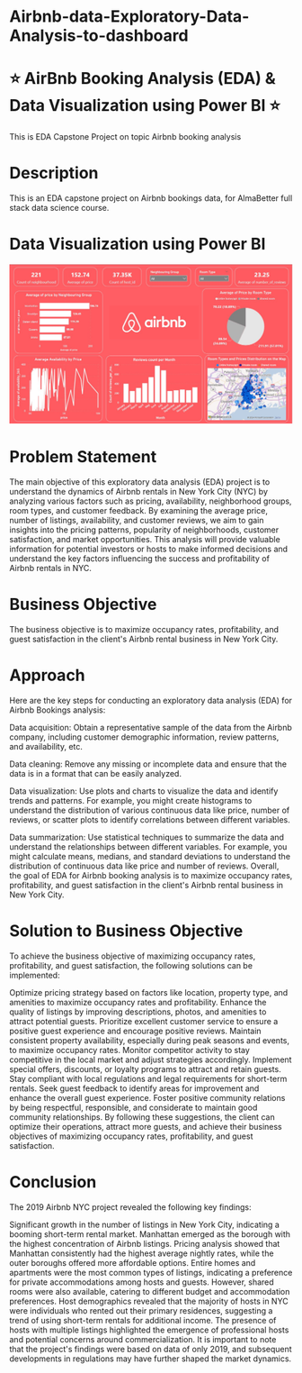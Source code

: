 # Airbnb-data-Exploratory-Data-Analysis-to-dashboard
# ⭐ AirBnb Booking Analysis (EDA) & Data Visualization using Power BI ⭐
This is EDA Capstone Project on topic Airbnb booking analysis
# Description
This is an EDA capstone project on Airbnb bookings data, for AlmaBetter full stack data science course.

# Data Visualization using Power BI 
![Image Alt](https://github.com/shshankmishra26/Airbnb-data-Exploratory-Data-Analysis-to-dashboard/blob/main/airbnb_dashboard_powerbi.jpg?raw=true)

# Problem Statement
The main objective of this exploratory data analysis (EDA) project is to understand the dynamics of Airbnb rentals in New York City (NYC) by analyzing various factors such as pricing, availability, neighborhood groups, room types, and customer feedback. By examining the average price, number of listings, availability, and customer reviews, we aim to gain insights into the pricing patterns, popularity of neighborhoods, customer satisfaction, and market opportunities. This analysis will provide valuable information for potential investors or hosts to make informed decisions and understand the key factors influencing the success and profitability of Airbnb rentals in NYC.

# Business Objective
The business objective is to maximize occupancy rates, profitability, and guest satisfaction in the client's Airbnb rental business in New York City.

# Approach
Here are the key steps for conducting an exploratory data analysis (EDA) for Airbnb Bookings analysis:

Data acquisition: Obtain a representative sample of the data from the Airbnb company, including customer demographic information, review patterns, and availability, etc.

Data cleaning: Remove any missing or incomplete data and ensure that the data is in a format that can be easily analyzed.

Data visualization: Use plots and charts to visualize the data and identify trends and patterns. For example, you might create histograms to understand the distribution of various continuous data like price, number of reviews, or scatter plots to identify correlations between different variables.

Data summarization: Use statistical techniques to summarize the data and understand the relationships between different variables. For example, you might calculate means, medians, and standard deviations to understand the distribution of continuous data like price and number of reviews. Overall, the goal of EDA for Airbnb booking analysis is to maximize occupancy rates, profitability, and guest satisfaction in the client's Airbnb rental business in New York City.

# Solution to Business Objective
To achieve the business objective of maximizing occupancy rates, profitability, and guest satisfaction, the following solutions can be implemented:

Optimize pricing strategy based on factors like location, property type, and amenities to maximize occupancy rates and profitability.
Enhance the quality of listings by improving descriptions, photos, and amenities to attract potential guests.
Prioritize excellent customer service to ensure a positive guest experience and encourage positive reviews.
Maintain consistent property availability, especially during peak seasons and events, to maximize occupancy rates.
Monitor competitor activity to stay competitive in the local market and adjust strategies accordingly.
Implement special offers, discounts, or loyalty programs to attract and retain guests.
Stay compliant with local regulations and legal requirements for short-term rentals.
Seek guest feedback to identify areas for improvement and enhance the overall guest experience.
Foster positive community relations by being respectful, responsible, and considerate to maintain good community relationships.
By following these suggestions, the client can optimize their operations, attract more guests, and achieve their business objectives of maximizing occupancy rates, profitability, and guest satisfaction.

# Conclusion
The 2019 Airbnb NYC project revealed the following key findings:

Significant growth in the number of listings in New York City, indicating a booming short-term rental market.
Manhattan emerged as the borough with the highest concentration of Airbnb listings.
Pricing analysis showed that Manhattan consistently had the highest average nightly rates, while the outer boroughs offered more affordable options.
Entire homes and apartments were the most common types of listings, indicating a preference for private accommodations among hosts and guests.
However, shared rooms were also available, catering to different budget and accommodation preferences.
Host demographics revealed that the majority of hosts in NYC were individuals who rented out their primary residences, suggesting a trend of using short-term rentals for additional income.
The presence of hosts with multiple listings highlighted the emergence of professional hosts and potential concerns around commercialization.
It is important to note that the project's findings were based on data of only 2019, and subsequent developments in regulations may have further shaped the market dynamics.
